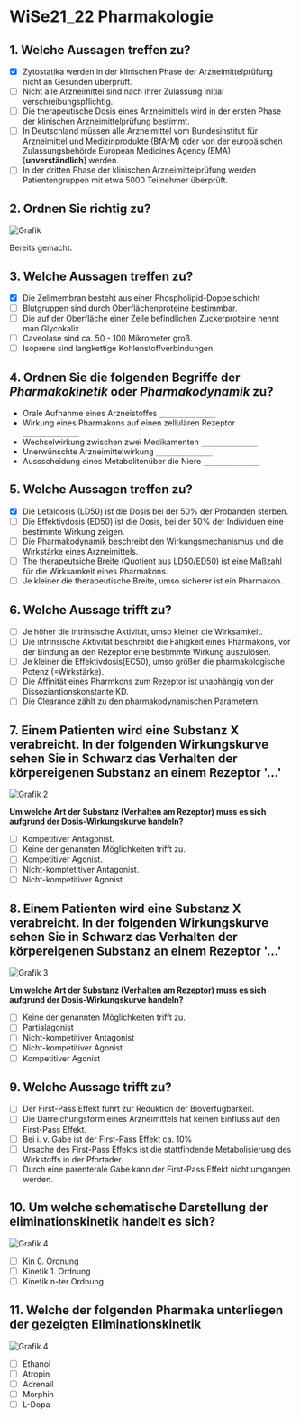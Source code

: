 # WiSe21_22 Pharmakologie

## 1. Welche Aussagen treffen zu?

- [x] Zytostatika werden in der klinischen Phase der Arzneimittelprüfung nicht an Gesunden überprüft.
- [ ] Nicht alle Arzneimittel sind nach ihrer Zulassung initial verschreibungspflichtig.
- [ ] Die therapeutische Dosis eines Arzneimittels wird in der ersten Phase der klinischen Arzneimittelprüfung bestimmt.
- [ ] In Deutschland müssen alle Arzneimittel vom Bundesinstitut für Arzneimittel und Medizinprodukte (BfArM) oder von der europäischen Zulassungsbehörde European Medicines Agency (EMA) [**unverständlich**] werden.
- [ ] In der dritten Phase der klinischen Arzneimittelprüfung werden Patientengruppen mit etwa 5000 Teilnehmer überprüft.

## 2. Ordnen Sie richtig zu?

![Grafik](https://uca1688f624dcf0509b09a2cc491.previews.dropboxusercontent.com/p/thumb/ABli279ocf332AZpxbI-fK4lGlQXyKlR7bGwEWTpKsYuKOn25Xg1SMrUbVfSdFHmIBTOSdDZ0dcg9Q8n474EO7XG0OjgM4IatGC-AWU6VRMk_xYAWQmQe6F6btpTqPwz5IzANXY4-3Pxb85akbE3E33zHrFOkCDBb-UJWvWB6m5lHCnTu1766AvROv0Gvl-jyIx882ZWcXG6uTXPkrCyxbMjyty7ONp_-5_6GUca3_4VK8dD_LOxSHMBebM9bA2WaZErsYriVN0W9eNrLm9KnzQA3gs9qSSaHW_QVd6hp2AdXzxt1mPDHASuqme_az8z69rD_PisDL6aVSB9XzyyNrHSCbgguSU1VHIWzg29VnR32bap6a35A1InlxlDM_6pH-hnCaGtpJnksyt3tHs9XV3X_q37nIW4PRmOrLJDsoc1xgO4P-aUsgjEQ1cBcNJHscDqVFOJwo0_maLayBsOWGNPUYgxu01sCgyeMlrRR9jRX3u-VuGdEB4wfBs2u4CpPhdVU6CZLeDr9a3ohwH4UAKsIJcZ0zFvwSADNecYjP9EHQ/p.png)

Bereits gemacht.

## 3. Welche Aussagen treffen zu?

- [x] Die Zellmembran besteht aus einer Phospholipid-Doppelschicht
- [ ] Blutgruppen sind durch Oberflächenproteine bestimmbar.
- [ ] Die auf der Oberfläche einer Zelle befindlichen Zuckerproteine nennt man Glycokalix.
- [ ] Caveolase sind ca. 50 - 100 Mikrometer groß.
- [ ] Isoprene sind langkettige Kohlenstoffverbindungen.

## 4. Ordnen Sie die folgenden Begriffe der _Pharmakokinetik_ oder _Pharmakodynamik_ zu?

- Orale Aufnahme eines Arzneistoffes `______________`
- Wirkung eines Pharmakons auf einen zellulären Rezeptor `______________`
- Wechselwirkung zwischen zwei Medikamenten `______________`
- Unerwünschte Arzneimittelwirkung `______________`
- Aussscheidung eines Metabolitenüber die Niere `______________`

## 5. Welche Aussagen treffen zu?

- [x] Die Letaldosis (LD50) ist die Dosis bei der 50% der Probanden sterben.
- [ ] Die Effektivdosis (ED50) ist die Dosis, bei der 50% der Individuen eine bestimmte Wirkung zeigen.
- [ ] Die Pharmakodynamik beschreibt den Wirkungsmechanismus und die Wirkstärke eines Arzneimittels.
- [ ] The therapeutsiche Breite (Quotient aus LD50/ED50) ist eine Maßzahl für die Wirksamkeit eines Pharmakons.
- [ ] Je kleiner die therapeutische Breite, umso sicherer ist ein Pharmakon.

## 6. Welche Aussage trifft zu?

- [ ] Je höher die intrinsische Aktivität, umso kleiner die Wirksamkeit.
- [ ] Die intrinsische Aktivität beschreibt die Fähigkeit eines Pharmakons, vor der Bindung an den Rezeptor eine bestimmte Wirkung auszulösen.
- [ ] Je kleiner die Effektivdosis(EC50), umso größer die pharmakologische Potenz (=Wirkstärke).
- [ ] Die Affinität eines Pharmkons zum Rezeptor ist unabhängig von der Dissoziantionskonstante KD.
- [ ] Die Clearance zählt zu den pharmakodynamischen Parametern.

## 7. Einem Patienten wird eine Substanz X verabreicht. In der folgenden Wirkungskurve sehen Sie in Schwarz das Verhalten der körpereigenen Substanz an einem Rezeptor '...'

![Grafik 2](https://uc6cd5ae9ec3144efc6f75b1a154.previews.dropboxusercontent.com/p/thumb/ABmt7S8C8yrDYvGI53rfLO6ltP97RCPOYsXrZbJolLENVC1WFcnmq2i0VfKIepaf5i-wZ-uXotyJ6vvO_SpCU13d85e8D8nc70pAbOeNWMKK4OBzTHMlWpGcBQvvE75cN_kmQhaup_tE2bWvfLP77e1kqPhvcbcHDK4O3VahMcJAbZL8DThjYLWq3EAqSljytXSnzzeqzGZR1ll8X5SWLTQuYWePHE2GzJbvSpPBHeT21bnCnR2eVfbFnDVkcQEWtgrsjorWWvANbVdLX9wJSqb1CW_i75l09ZpAGjiuc3bTiH6nfqI-ZKOjYBC_2287744AKwFGvvg_txPxKW8CVAMsT5yTsdQRup1FUEuWVncwv_7OmF_00d6oDRxRsjKTSOOAOQbjlSm-AdWp0scw-y8CQZGiTdrChmC6ME6w-EkPUzQeKMpG9VZZNkbUqQk6wGXc5qu1NPeL9e-fSMQIiglppcF6Sz2vlUlml_OkAlo-hQ/p.jpeg)

**Um welche Art der Substanz (Verhalten am Rezeptor) muss es sich aufgrund der Dosis-Wirkungskurve handeln?**

- [ ] Kompetitiver Antagonist.
- [ ] Keine der genannten Möglichkeiten trifft zu.
- [ ] Kompetitiver Agonist.
- [ ] Nicht-komptetitiver Antagonist.
- [ ] Nicht-kompetitiver Agonist.

## 8. Einem Patienten wird eine Substanz X verabreicht. In der folgenden Wirkungskurve sehen Sie in Schwarz das Verhalten der körpereigenen Substanz an einem Rezeptor '...'

![Grafik 3](https://uc075c6f070156b426fc56f2621d.previews.dropboxusercontent.com/p/thumb/ABlcdsjD0jITrPHWjXtNtAbKYPYqAFKHlyd3ntMUgtCMdtsVnISWgY5fGaOUGNCQ1CDC73gEibbeQEL7lr5ln4yr8Ea7N4hhtRw6PP5KhvXUFoDkd1cwhaTECN-BTqYa1MmeN9rzjIa6fZiTWggx57mTLZAvXBF5RQCge9FNTUAWA71ngnAZZhzBIWkq0e3LQvy5hs-7JWadf8z8kIN-BppyGUV8063_j8rblRbEgGBc9ZbvsOCSV5RNbtpVeJKFfN7qWyMNwI4kek7knGuVlRt-j-VA0OjS1fuOUIqkZlhxCHa8kRXXe5BoC0F30YkOh-G5ICZKERidbS19Zuxbc6ujWa75gvtC6-fIaos7g653y8mQ1BDjWyGevLnAnMgGu1-zLxDC0EVooirHgdWvvcOfa7noiUQzwCh5JCpZneZ-kA/p.jpeg)

**Um welche Art der Substanz (Verhalten am Rezeptor) muss es sich aufgrund der Dosis-Wirkungskurve handeln?**

- [ ] Keine der genannten Möglichkeiten trifft zu.
- [ ] Partialagonist
- [ ] Nicht-kompetitiver Antagonist
- [ ] Nicht-kompetitiver Agonist
- [ ] Kompetitiver Agonist

## 9. Welche Aussage trifft zu?

- [ ] Der First-Pass Effekt führt zur Reduktion der Bioverfügbarkeit.
- [ ] Die Darreichungsform eines Arzneimittels hat keinen Einfluss auf den First-Pass Effekt.
- [ ] Bei i. v. Gabe ist der First-Pass Effekt ca. 10%
- [ ] Ursache des First-Pass Effekts ist die stattfindende Metabolisierung des Wirkstoffs in der Pfortader.
- [ ] Durch eine parenterale Gabe kann der First-Pass Effekt nicht umgangen werden.

## 10. Um welche schematische Darstellung der eliminationskinetik handelt es sich?

![Grafik 4](https://uc2c38ede24b3474cfd0e92fb5de.previews.dropboxusercontent.com/p/thumb/ABmTYcj1lssstWBCf_YfQHqQFwdzS7VS-P7nlu6h3-Dj1rYwy9zu7DH3R-xms43VkF15VDjJc5Do-_x2Gfmh1jhQKb4SgVfUr0NKEM7tj7Ta4YTnwm8XZa9eTUdTgsUrXiYQKxNH5ZSLGp1wdCqs4EeF5XqyWngKwn26fcje0d7rDvdj1gBYgKkuTXM_XZJkrEbaqZUo6J7jJ32jCM8w_luqw89dPHGibDw_vDTr9uMWHFIUNKzwdtp_khhoYrOiL9G8q_5VsovKc3da4rb1yBG4AHJv55oKsymLEmMG8QPawQbgHDEamKs8OH88ZeWrWoTDjIsr4Ue2TQCdZlcAxbssBTunBEDutjTdlwqeil06o30h5hKYdQDWcVa5EVKRQIyqqaAf76upuZPk_D-lx_id33Lriw_6lD700ZBF343U0w/p.jpeg)

- [ ] Kin 0. Ordnung
- [ ] Kinetik 1. Ordnung
- [ ] Kinetik n-ter Ordnung

## 11. Welche der folgenden Pharmaka unterliegen der gezeigten Eliminationskinetik

![Grafik 4](https://uc2c38ede24b3474cfd0e92fb5de.previews.dropboxusercontent.com/p/thumb/ABmTYcj1lssstWBCf_YfQHqQFwdzS7VS-P7nlu6h3-Dj1rYwy9zu7DH3R-xms43VkF15VDjJc5Do-_x2Gfmh1jhQKb4SgVfUr0NKEM7tj7Ta4YTnwm8XZa9eTUdTgsUrXiYQKxNH5ZSLGp1wdCqs4EeF5XqyWngKwn26fcje0d7rDvdj1gBYgKkuTXM_XZJkrEbaqZUo6J7jJ32jCM8w_luqw89dPHGibDw_vDTr9uMWHFIUNKzwdtp_khhoYrOiL9G8q_5VsovKc3da4rb1yBG4AHJv55oKsymLEmMG8QPawQbgHDEamKs8OH88ZeWrWoTDjIsr4Ue2TQCdZlcAxbssBTunBEDutjTdlwqeil06o30h5hKYdQDWcVa5EVKRQIyqqaAf76upuZPk_D-lx_id33Lriw_6lD700ZBF343U0w/p.jpeg)

- [ ] Ethanol
- [ ] Atropin
- [ ] Adrenail
- [ ] Morphin
- [ ] L-Dopa
